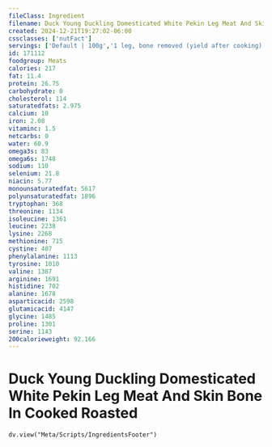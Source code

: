 ```yaml
---
fileClass: Ingredient
filename: Duck Young Duckling Domesticated White Pekin Leg Meat And Skin Bone In Cooked Roasted
created: 2024-12-21T19:27:02-06:00
cssclasses: ['nutFact']
servings: ['Default | 100g','1 leg, bone removed (yield after cooking) | 92','1 unit (yield from 1 lb ready-to-cook duck) | 43','3 oz | 85']
id: 171112
foodgroup: Meats
calories: 217
fat: 11.4
protein: 26.75
carbohydrate: 0
cholesterol: 114
saturatedfats: 2.975
calcium: 10
iron: 2.08
vitaminc: 1.5
netcarbs: 0
water: 60.9
omega3s: 83
omega6s: 1748
sodium: 110
selenium: 21.8
niacin: 5.77
monounsaturatedfat: 5617
polyunsaturatedfat: 1896
tryptophan: 368
threonine: 1134
isoleucine: 1361
leucine: 2238
lysine: 2268
methionine: 715
cystine: 407
phenylalanine: 1113
tyrosine: 1010
valine: 1387
arginine: 1691
histidine: 702
alanine: 1678
asparticacid: 2598
glutamicacid: 4147
glycine: 1485
proline: 1301
serine: 1143
200calorieweight: 92.166
---
```


# Duck Young Duckling Domesticated White Pekin Leg Meat And Skin Bone In Cooked Roasted

```dataviewjs
dv.view("Meta/Scripts/IngredientsFooter")
```